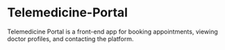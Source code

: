 # Telemedicine-Portal
Telemedicine Portal is a front-end app for booking appointments, viewing doctor profiles, and contacting the platform.
